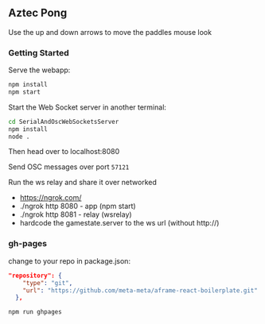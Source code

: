 ## Aztec Pong

Use the up and down arrows to move the paddles
mouse look


### Getting Started

Serve the webapp:
```bash
npm install
npm start
```

Start the Web Socket server in another terminal:
```bash
cd SerialAndOscWebSocketsServer
npm install
node .
```


Then head over to localhost:8080


Send OSC messages over port `57121`


Run the ws relay and share it over networked
 * https://ngrok.com/
 * ./ngrok http 8080 - app (npm start)
 * ./ngrok http 8081 - relay (wsrelay)
 * hardcode the gamestate.server to the ws url (without http://)


### gh-pages

change to your repo in package.json:
```json
"repository": {
    "type": "git",
    "url": "https://github.com/meta-meta/aframe-react-boilerplate.git"
  },
```
```bash
npm run ghpages
```